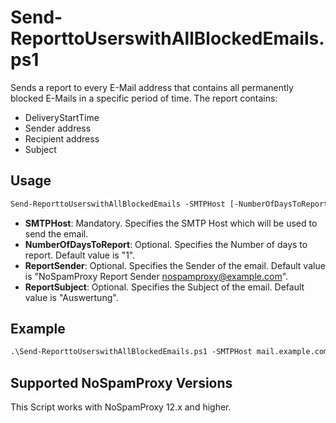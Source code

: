 # Send-ReporttoUserswithAllBlockedEmails.ps1

Sends a report to every E-Mail address that contains all permanently blocked E-Mails in a specific period of time. The report contains:

- DeliveryStartTime
- Sender address
- Recipient address
- Subject

## Usage

```ps
Send-ReporttoUserswithAllBlockedEmails -SMTPHost [-NumberOfDaysToReport] [-ReportSender] [-ReportSubject]`
```

- **SMTPHost**: Mandatory. Specifies the SMTP Host which will be used to send the email.
- **NumberOfDaysToReport**: Optional. Specifies the Number of days to report. Default value is "1".
- **ReportSender**: Optional. Specifies the Sender of the email. Default value is "NoSpamProxy Report Sender <nospamproxy@example.com>".
- **ReportSubject**: Optional. Specifies the Subject of the email. Default value is "Auswertung".

## Example

```ps
.\Send-ReporttoUserswithAllBlockedEmails.ps1 -SMTPHost mail.example.com`
```

## Supported NoSpamProxy Versions

This Script works with NoSpamProxy 12.x and higher.
